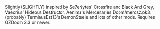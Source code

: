 Slightly (SLIGHTLY) inspired by Se7eNytes' Crossfire and Black And Grey, Vaecrius' Hideous Destructor, Aenima's Mercenaries Doom/mercs2.pk3, (probably) TerminusEst13's DemonSteele and lots of other mods.
Requires GZDoom 3.3 or newer.